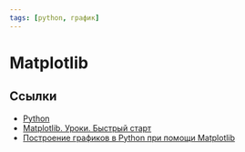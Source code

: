 ```yaml
---
tags: [python, график]
---
```

# Matplotlib

## Ссылки

* [Python](Python.md)
* [Matplotlib. Уроки. Быстрый старт](https://devpractice.ru/matplotlib-lesson-1-quick-start-guide/)
* [Построение графиков в Python при помощи Matplotlib](https://python-scripts.com/matplotlib)
